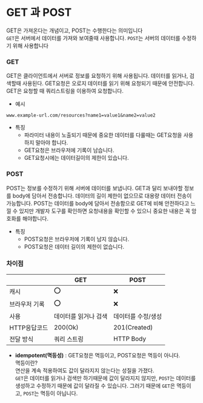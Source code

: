 # GET 과 POST
GET은 가져온다는 개념이고, POST는 수행한다는 의미입니다<br>
`GET`은 서버에서 데이터를 가져와 보여줄때 사용합니다. `POST`는 서버의 데이터를 수정하기 위해 사용합니다

### GET
GET은 클라이언트에서 서버로 정보를 요청하기 위해 사용됩니다.
데이터를 읽거나, 검색할때 사용된다.
GET요청은 오로지 데이터를 읽기 위해 요청되기 때문에 안전합니다.
GET은 요청할 때 쿼리스트링을 이용하여 요청합니다.
+ 예시
```
www.example-url.com/resources?name1=value1&name2=value2
```
+ 특징
    + 파라미터 내용이 노출되기 때문에 중요한 데이터를 다룰때는 GET요청을 사용하지 말아야 합니다.
    + GET요청은 브라우저에 기록이 남습니다.
    + GET요청시에는 데이터길이의 제한이 있습니다.

### POST
POST는 정보를 수정하기 위해 서버에 데이터를 보냅니다.
GET과 달리 보내야할 정보를 body에 담아서 전송합니다.
데이터의 길이 제한이 없으므로 대용량 데이터 전송이 가능합니다.
POST는 데이터를 body에 담아서 전송함으로 GET에 비해 안전하다고 느낄 수 있지만 개발자 도구를 확인하면 요청내용을 확인할 수 있으니 중요한 내용은 꼭 암호화를 해야합니다.

+ 특징
    + POST요청은 브라우저에 기록이 남지 않습니다.
    + POST요청은 데이터 길이의 제한이 없습니다.

### 차이점
| |GET|POST|
|--|--|--|
|캐시|⭕️|❌|
|브라우저 기록|⭕️|❌|
|사용|데이터를 읽거나 검색|데이터를 수정/생성|
|HTTP응답코드|200(Ok)|201(Created)|
|전달 방식|쿼리 스트링|HTTP Body|

+ **idempotent(멱등성)** : GET요청은 멱등이고, POST요청은 멱등이 아니다.<br>
멱등이란?<br>
연산을 계속 적용하여도 값이 달라지지 않는다는 성질을 가졌다.<br>
`GET`은 데이터를 읽거나 검색만 하기때문에 값이 달라지지 않지만, `POST`는 데이터를 생성하고 수정하기 때문에 값이 달라질 수 있습니다. 그러기 때문에 `GET`은 멱등이고, `POST`는 멱등이 아닙니다.